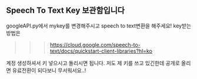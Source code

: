## Speech To Text Key 보관함입니다

googleAPI.py에서 mykey를 변경해주시고 speech to text변환을 해주세요! 
key받는 방법은 
>>>https://cloud.google.com/speech-to-text/docs/quickstart-client-libraries?hl=ko


계정 생성하셔서 키 넣으시고 돌리시면 됩니다.
저도 제 키를 쓰고 있긴한데 공개로 올리면 유료전환이 되다보니 무서워서요..!
